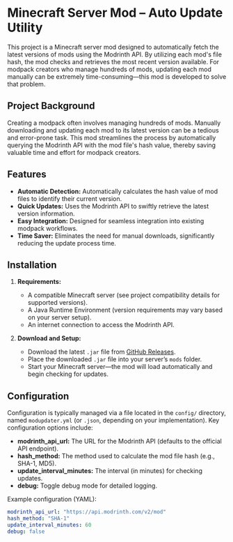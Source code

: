 # Minecraft Server Mod – Auto Update Utility

This project is a Minecraft server mod designed to automatically fetch the latest versions of mods using the Modrinth API. By utilizing each mod's file hash, the mod checks and retrieves the most recent version available. For modpack creators who manage hundreds of mods, updating each mod manually can be extremely time-consuming—this mod is developed to solve that problem.

## Project Background

Creating a modpack often involves managing hundreds of mods. Manually downloading and updating each mod to its latest version can be a tedious and error-prone task. This mod streamlines the process by automatically querying the Modrinth API with the mod file's hash value, thereby saving valuable time and effort for modpack creators.

## Features

- **Automatic Detection:** Automatically calculates the hash value of mod files to identify their current version.
- **Quick Updates:** Uses the Modrinth API to swiftly retrieve the latest version information.
- **Easy Integration:** Designed for seamless integration into existing modpack workflows.
- **Time Saver:** Eliminates the need for manual downloads, significantly reducing the update process time.

## Installation

1. **Requirements:**
   - A compatible Minecraft server (see project compatibility details for supported versions).
   - A Java Runtime Environment (version requirements may vary based on your server setup).
   - An internet connection to access the Modrinth API.

2. **Download and Setup:**
   - Download the latest `.jar` file from [GitHub Releases](https://github.com/your-repo-link/releases).
   - Place the downloaded `.jar` file into your server’s `mods` folder.
   - Start your Minecraft server—the mod will load automatically and begin checking for updates.

## Configuration

Configuration is typically managed via a file located in the `config/` directory, named `modupdater.yml` (or `.json`, depending on your implementation). Key configuration options include:

- **modrinth_api_url:** The URL for the Modrinth API (defaults to the official API endpoint).
- **hash_method:** The method used to calculate the mod file hash (e.g., SHA-1, MD5).
- **update_interval_minutes:** The interval (in minutes) for checking updates.
- **debug:** Toggle debug mode for detailed logging.

Example configuration (YAML):

```yaml
modrinth_api_url: "https://api.modrinth.com/v2/mod"
hash_method: "SHA-1"
update_interval_minutes: 60
debug: false
